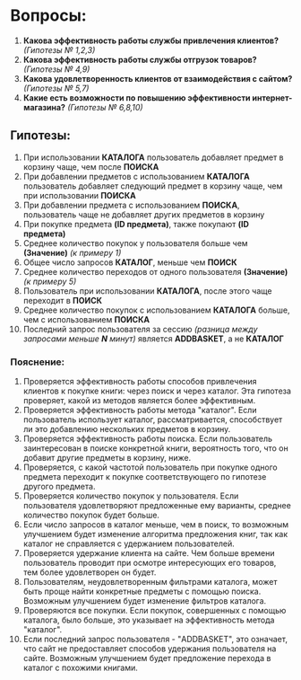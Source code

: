 # Вопросы:
    
 1. **Какова эффективность работы службы привлечения клиентов?** _(Гипотезы № 1,2,3)_
 2. **Какова эффективность работы службы отгрузок товаров?** _(Гипотезы № 4,9)_
 3. **Какова удовлетворенность клиентов от взаимодействия с сайтом?** _(Гипотезы № 5,7)_
 4. **Какие есть возможности по повышению эффективности интернет-магазина?** _(Гипотезы № 6,8,10)_

## Гипотезы:

 1. При использовании **КАТАЛОГА** пользователь добавляет предмет в корзину чаще, чем после **ПОИСКА**
 2. При добавлении предметов с использованием **КАТАЛОГА** пользователь добавляет следующий предмет в корзину чаще, чем при использовании **ПОИСКА**
 3. При добавлении предмета с использованием **ПОИСКА**, пользователь чаще не добавляет других предметов в корзину
 4. При покупке предмета **(ID предмета)**, также покупают **(ID предмета)**
 5. Среднее количество покупок у пользователя больше чем **(Значение)** _(к примеру 1)_
 6. Общее число запросов **КАТАЛОГ**, меньше чем **ПОИСК**
 7. Среднее количество переходов от одного пользователя **(Значение)** _(к примеру 5)_ 
 8. Пользователь при использовании **КАТАЛОГА**, после этого чаще переходит в **ПОИСК**
 9. Среднее количество покупок с использованием **КАТАЛОГА** больше, чем с использованием **ПОИСКА**
 10. Последний запрос пользователя за сессию _(разница между запросами меньше **N** минут)_ является **ADDBASKET**, а не **КАТАЛОГ**
 
### Пояснение:

1. Проверяется эффективность работы способов привлечения клиентов к покупке книги: через поиск и через каталог. Эта гипотеза проверяет, какой из методов является более эффективным.
2. Проверяется эффективность работы метода "каталог". Если пользователь использует каталог, рассматривается, способствует ли это добавлению нескольких предметов в корзину.
3. Проверяется эффективность работы поиска. Если пользователь заинтересован в поиске конкретной книги, вероятность того, что он добавит другие предметы в корзину, ниже.
4. Проверяется, с какой частотой пользователь при покупке одного предмета переходит к покупке соответствующего по гипотезе другого предмета.
5. Проверяется количество покупок у пользователя. Если пользователя удовлетворяют предложенные ему варианты, среднее количество покупок будет больше.
6. Если число запросов в каталог меньше, чем в поиск, то возможным улучшением будет изменение алгоритма предложения книг, так как каталог не справляется с удержанием пользователей.
7. Проверяется удержание клиента на сайте. Чем больше времени пользователь проводит при осмотре интересующих его товаров, тем более удовлетворен он будет.
8. Пользователям, неудовлетворенным фильтрами каталога, может быть проще найти конкретные предметы с помощью поиска. Возможным улучшением будет изменение фильтров каталога.
9. Проверяются все покупки. Если покупок, совершенных с помощью каталога, было больше, это указывает на эффективность метода "каталог".
10. Если последний запрос пользователя - "ADDBASKET", это означает, что сайт не предоставляет способов удержания пользователя на сайте. Возможным улучшением будет предложение перехода в каталог с похожими книгами.
